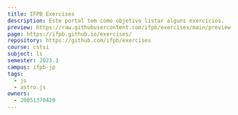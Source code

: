```yaml
---
title: IFPB Exercises
description: Este portal tem como objetivo listar alguns exercícios.
preview: https://raw.githubusercontent.com/ifpb/exercises/main/preview.png
page: https://ifpb.github.io/exercises/
repository: https://github.com/ifpb/exercises
course: cstsi
subject: ls
semester: 2023.1
campus: ifpb-jp
tags:
  - js
  - astro.js
owners:
  - 20051370420
---
```

